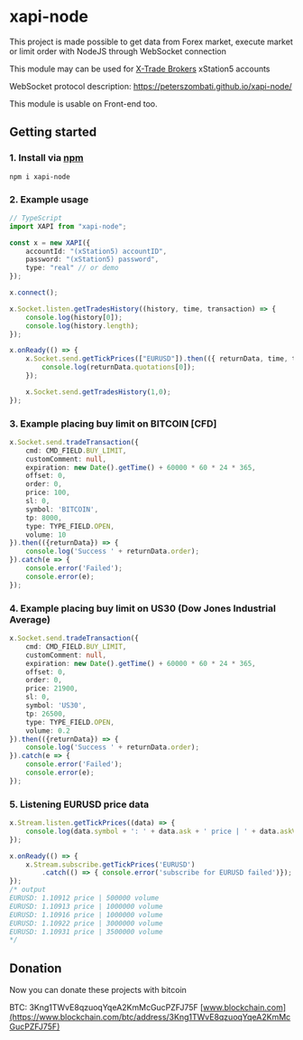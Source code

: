 # xapi-node

This project is made possible to get data from Forex market, execute market or limit order with NodeJS through WebSocket connection

This module may can be used for [X-Trade Brokers](https://www.xtb.com/en) xStation5 accounts

WebSocket protocol description: https://peterszombati.github.io/xapi-node/

This module is usable on Front-end too.

## Getting started

### 1. Install via [npm](https://www.npmjs.com/package/xapi-node)

```
npm i xapi-node
```

### 2. Example usage
```ts
// TypeScript
import XAPI from "xapi-node";

const x = new XAPI({
    accountId: "(xStation5) accountID",
    password: "(xStation5) password",
    type: "real" // or demo
});

x.connect();

x.Socket.listen.getTradesHistory((history, time, transaction) => {
    console.log(history[0]);
    console.log(history.length);
});

x.onReady(() => {
    x.Socket.send.getTickPrices(["EURUSD"]).then(({ returnData, time, transaction }) => {
        console.log(returnData.quotations[0]);
    });

    x.Socket.send.getTradesHistory(1,0);
});
```

### 3. Example placing buy limit on BITCOIN [CFD]
```ts
x.Socket.send.tradeTransaction({
    cmd: CMD_FIELD.BUY_LIMIT,
    customComment: null,
    expiration: new Date().getTime() + 60000 * 60 * 24 * 365,
    offset: 0,
    order: 0,
    price: 100,
    sl: 0,
    symbol: 'BITCOIN',
    tp: 8000,
    type: TYPE_FIELD.OPEN,
    volume: 10
}).then(({returnData}) => {
    console.log('Success ' + returnData.order);
}).catch(e => {
    console.error('Failed');
    console.error(e);
});
```

### 4. Example placing buy limit on US30 (Dow Jones Industrial Average)
```ts
x.Socket.send.tradeTransaction({
    cmd: CMD_FIELD.BUY_LIMIT,
    customComment: null,
    expiration: new Date().getTime() + 60000 * 60 * 24 * 365,
    offset: 0,
    order: 0,
    price: 21900,
    sl: 0,
    symbol: 'US30',
    tp: 26500,
    type: TYPE_FIELD.OPEN,
    volume: 0.2
}).then(({returnData}) => {
    console.log('Success ' + returnData.order);
}).catch(e => {
    console.error('Failed');
    console.error(e);
});
```

### 5. Listening EURUSD price data
```ts
x.Stream.listen.getTickPrices((data) => {
    console.log(data.symbol + ': ' + data.ask + ' price | ' + data.askVolume + ' volume');
});

x.onReady(() => {
    x.Stream.subscribe.getTickPrices('EURUSD')
        .catch(() => { console.error('subscribe for EURUSD failed')});
});
/* output
EURUSD: 1.10912 price | 500000 volume
EURUSD: 1.10913 price | 1000000 volume
EURUSD: 1.10916 price | 1000000 volume
EURUSD: 1.10922 price | 3000000 volume
EURUSD: 1.10931 price | 3500000 volume
*/
```

## Donation
Now you can donate these projects with bitcoin

BTC: 3Kng1TWvE8qzuoqYqeA2KmMcGucPZFJ75F [www.blockchain.com](https://www.blockchain.com/btc/address/3Kng1TWvE8qzuoqYqeA2KmMcGucPZFJ75F)
